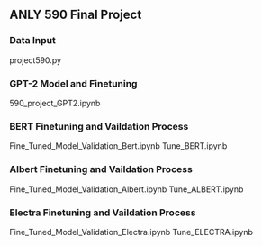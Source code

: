 ## **ANLY 590 Final Project**

### **Data Input**
project590.py

### **GPT-2 Model and Finetuning**
590_project_GPT2.ipynb

### **BERT Finetuning and Vaildation Process**
Fine_Tuned_Model_Validation_Bert.ipynb
Tune_BERT.ipynb

### **Albert Finetuning and Vaildation Process**
Fine_Tuned_Model_Validation_Albert.ipynb
Tune_ALBERT.ipynb


### **Electra Finetuning and Vaildation Process**
Fine_Tuned_Model_Validation_Electra.ipynb
Tune_ELECTRA.ipynb


